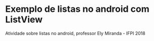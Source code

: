 # Exemplo de listas no android com ListView
Atividade sobre listas no android, professor Ely Miranda - IFPI 2018


